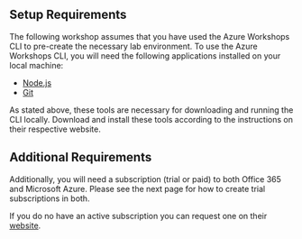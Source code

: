 ## Setup Requirements
The following workshop assumes that you have used the Azure Workshops CLI to pre-create the necessary lab environment. To use the Azure Workshops CLI, you will need the following applications installed on your local machine:
  * [Node.js](https://nodejs.org/)
  * [Git](https://git-scm.com/downloads)

As stated above, these tools are necessary for downloading and running the CLI locally. Download and install these tools according to the instructions on their respective website.

## Additional Requirements
Additionally, you will need a subscription (trial or paid) to both Office 365 and Microsoft Azure.  Please see the next page for how to create trial subscriptions in both.

If you do no have an active subscription you can request one on their [website](https://azure.microsoft.com/en-us/free/).